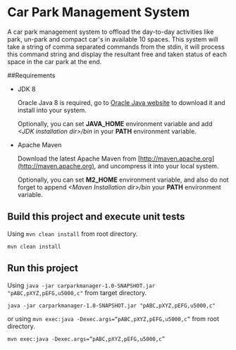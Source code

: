 Car Park Management System
===============================

A car park management system to offload the day-to-day activities like park, un-park and compact car's in available 10 
spaces. This system will take a string of comma separated commands from the stdin, it will process this command string 
and display the resultant free and taken status of each space in the car park at the end.

##Requirements

   * JDK 8

     Oracle Java 8 is required, go to [Oracle Java website](http://java.oracle.com) to download it and install into your system. 
     
     Optionally, you can set **JAVA\_HOME** environment variable and add *&lt;JDK installation dir>/bin* in your **PATH** environment variable.

   * Apache Maven
   
     Download the latest Apache Maven from [http://maven.apache.org](http://maven.apache.org), and uncompress it into your local system. 
    
     Optionally, you can set **M2\_HOME** environment variable, and also do not forget to append *&lt;Maven Installation dir>/bin* your **PATH** environment variable.

## Build this project and execute unit tests

   Using `mvn clean install` from root directory.
  
    mvn clean install
    
## Run this project

   Using `java -jar carparkmanager-1.0-SNAPSHOT.jar "pABC,pXYZ,pEFG,u5000,c"` from target directory. 
   
    java -jar carparkmanager-1.0-SNAPSHOT.jar "pABC,pXYZ,pEFG,u5000,c"
    
   or using `mvn exec:java -Dexec.args=“pABC,pXYZ,pEFG,u5000,c”` from root directory.
      
    mvn exec:java -Dexec.args=“pABC,pXYZ,pEFG,u5000,c”
